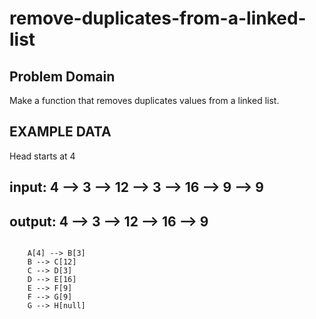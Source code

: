 # remove-duplicates-from-a-linked-list

## Problem Domain

Make a function that removes duplicates values from a linked list.

## EXAMPLE DATA

Head starts at 4

## input: 4 --> 3 --> 12 --> 3 --> 16 --> 9 --> 9

## output: 4 --> 3 --> 12 --> 16 --> 9

```graph LR
                
    A[4] --> B[3]
    B --> C[12]
    C --> D[3]
    D --> E[16]
    E --> F[9]
    F --> G[9] 
    G --> H[null]
```
